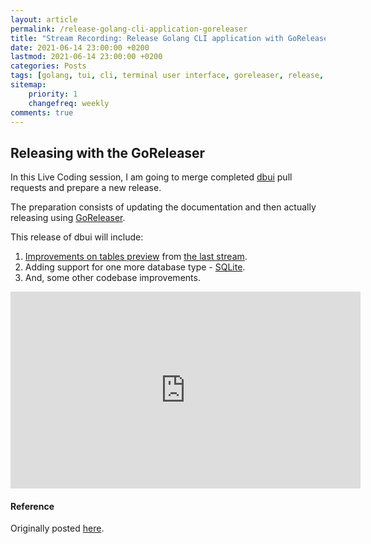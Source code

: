 ```yaml
---
layout: article
permalink: /release-golang-cli-application-goreleaser
title: "Stream Recording: Release Golang CLI application with GoReleaser"
date: 2021-06-14 23:00:00 +0200
lastmod: 2021-06-14 23:00:00 +0200
categories: Posts
tags: [golang, tui, cli, terminal user interface, goreleaser, release, github, dbui, go]
sitemap:
    priority: 1
    changefreq: weekly
comments: true
---
```


## Releasing with the GoReleaser

In this Live Coding session, I am going to merge completed [dbui](https://github.com/KenanBek/dbui) pull requests and prepare a new release.

The preparation consists of updating the documentation and then actually releasing using [GoReleaser](https://goreleaser.com/).

This release of dbui will include:

1. [Improvements on tables preview](https://github.com/KenanBek/dbui/pull/38) from [the last stream](terminal-user-interfaces-in-golang-with-the-view-package.md).
2. Adding support for one more database type - [SQLite](https://github.com/KenanBek/dbui/pull/31).
3. And, some other codebase improvements.

<iframe width="560" height="315" src="https://www.youtube.com/embed/RAKfwNZzZnE" title="YouTube video player" frameborder="0" allow="accelerometer; autoplay; clipboard-write; encrypted-media; gyroscope; picture-in-picture" allowfullscreen></iframe>

#### Reference

Originally posted [here](https://kenanbek.gitbook.io/codervlogger/coding-sessions/live-code/june-2021/releasing-with-the-goreleaser).

